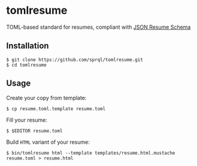 # tomlresume

TOML-based standard for resumes, compliant with [JSON Resume Schema](https://github.com/jsonresume/resume-schema)

## Installation

    $ git clone https://github.com/sprql/tomlresume.git
    $ cd tomlresume


## Usage


Create your copy from template:

    $ cp resume.toml.template resume.toml

Fill your resume:

    $ $EDITOR resume.toml

Build `HTML` variant of your resume:

    $ bin/tomlresume html --template templates/resume.html.mustache resume.toml > resume.html




